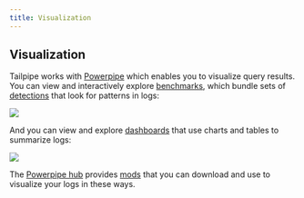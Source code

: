 ```yaml
---
title: Visualization
---
```


## Visualization

Tailpipe works with [Powerpipe](https://powerpipe.io) which enables you to visualize query results. You can view and interactively explore [benchmarks](https://powerpipe.io/docs/powerpipe-hcl/benchmark), which bundle sets of [detections](docs/powerpipe-hcl/detection) that look for patterns in logs:

![](/images/docs/query/row-level-filtering-1.png)

And you can view and explore [dashboards](https://powerpipe.io/docs/powerpipe-hcl/dashboard) that use charts and tables to summarize logs:

![](/images/docs/query/view-dashboard.png)

The [Powerpipe hub](https://hub.powerpipe.io?engines=tailpipe) provides [mods](https://powerpipe.io/docs/build) that you can download and use to visualize your logs in these ways.